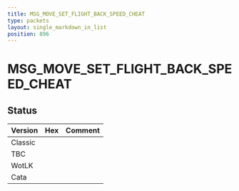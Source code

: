 ```yaml
---
title: MSG_MOVE_SET_FLIGHT_BACK_SPEED_CHEAT
type: packets
layout: single_markdown_in_list
position: 896
---
```


# MSG_MOVE_SET_FLIGHT_BACK_SPEED_CHEAT

## Status

Version | Hex | Comment
---------- | ---------- | ---------- 
Classic |  |  
TBC |  |  
WotLK |  |  
Cata |  |  
